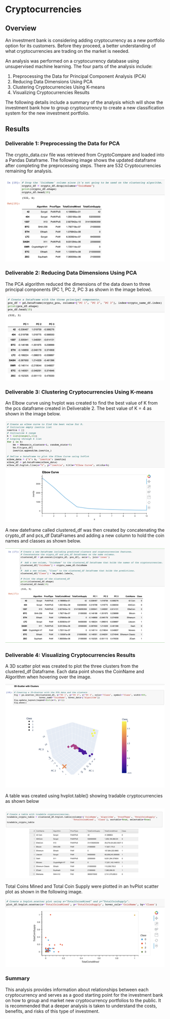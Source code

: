 # Cryptocurrencies

## Overview

An investment bank is considering adding cryptocurrency as a new portfolio option for its customers. Before they proceed, a better understanding of what cryptocurrencies are trading on the market is needed. 

An analysis was performed on a cryptocurrency database using unsupervised machine learning. The four parts of the analysis include:

1. Preprocessing the Data for Principal Component Analysis (PCA)
2. Reducing Data Dimensions Using PCA
3. Clustering Cryptocurrencies Using K-means
4. Visualizing Cryptocurrencies Results  

The following details include a summary of the analysis which will show the investment bank how to group cryptocurrency to create a new classification system for the new investment portfolio.

## Results

### Deliverable 1: Preprocessing the Data for PCA

The crypto_data.csv file was retrieved from CryptoCompare and loaded into a Pandas Dataframe. The following image shows the updated dataframe after completing the preprocessing steps. There are 532 Cryptocurrencies remaining for analysis.

![crypto_df](https://github.com/RebeccaA79/Cryptocurrencies/blob/main/images/crypto_dataframe.png)

### Deliverable 2: Reducing Data Dimensions Using PCA

The PCA algorithm reduced the dimensions of the data down to three principal components (PC 1, PC 2, PC 3 as shown in the image below).

![pcs_df](https://github.com/RebeccaA79/Cryptocurrencies/blob/main/images/pcs_dataframe.png)

### Deliverable 3: Clustering Cryptocurrencies Using K-means

An Elbow curve using hvplot was created to find the best value of K from the pcs dataframe created in Deliverable 2. The best value of K = 4 as shown in the image below.

![elbow_curve](https://github.com/RebeccaA79/Cryptocurrencies/blob/main/images/elbow%20curve.png)


A new dateframe called clustered_df was then created by concatenating the crypto_df and pcs_df DataFrames and adding a new column to hold the coin names and classes as shown below.

![clustered_df](https://github.com/RebeccaA79/Cryptocurrencies/blob/main/images/clustered_df.png)

### Deliverable 4: Visualizing Cryptocurrencies Results

A 3D scatter plot was created to plot the three clusters from the clustered_df Dataframe. Each data point shows the CoinName and Algorithm when hovering over the image.

![scatter_plot](https://github.com/RebeccaA79/Cryptocurrencies/blob/main/images/3D%20Scatter%20with%20Clusters.png)

A table was created using hvplot.table() showing tradable cryptocurrencies as shown below

![tradable crypto tables](https://github.com/RebeccaA79/Cryptocurrencies/blob/main/images/tradable_crypto_table.png)

Total Coins Mined and Total Coin Supply were plotted in an hvPlot scatter plot as shown in the following image.

![hvPlot scatter plot](https://github.com/RebeccaA79/Cryptocurrencies/blob/main/images/plot_df.hvplot.scatter.png)

### Summary

This analysis provides information about relationships between each cryptocurrency and serves as a good starting point for the investment bank on how to group and market new cryptocurrency portfolios to the public. It is recommended that a deeper analysis is taken to understand the costs, benefits, and risks of this type of investment.
